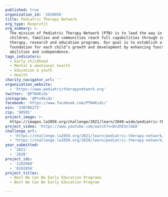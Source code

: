 ```yaml
---
published: true
organization_id: '2020056'
title: Pediatric Therapy Network
org_type: Nonprofit
org_summary: >-
  The mission of Pediatric Therapy Network (PTN) is to lead the way in helping
  children, families and communities reach full capabilities through innovative
  therapy, research and education programs. Our goal is to establish a solid
  foundation for each child’s growth and development by enhancing functional
  abilities and independence.
tags_indicators:
  - Early childhood
  - Mental & emotional health
  - Education & youth
  - Health
charity_navigator_url: ''
organization_website:
  - 'https://www.pediatrictherapynetwork.org'
twitter: '@PTN4Kids'
instagram: '@Ptn4kids'
facebook: 'https://www.facebook.com/PTN4Kids/'
ein: '330706273'
zip: '90501'
project_image: >-
  https://images.la2050.org/challenge/2021/learn/2048-wide/pediatric-therapy-network.jpg
project_video: 'https://www.youtube.com/watch?v=Dn3hESnlGb8'
challenge_url:
  - 'https://challenge.la2050.org/2021/learn/pediatric-therapy-network/'
  - 'https://challenge.la2050.org/2020/learn/pediatric-therapy-network/'
year_submitted:
  - '2021'
  - '2020'
project_ids:
  - '1202060'
  - '0202056'
project_titles:
  - Best We Can Be Early Education Programs
  - Best We Can Be Early Education Program

---
```

